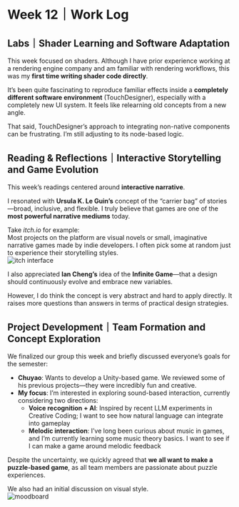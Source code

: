 # Week 12｜Work Log


## Labs｜Shader Learning and Software Adaptation

This week focused on shaders. Although I have prior experience working at a rendering engine company and am familiar with rendering workflows, this was my **first time writing shader code directly**.

It’s been quite fascinating to reproduce familiar effects inside a **completely different software environment** (TouchDesigner), especially with a completely new UI system. It feels like relearning old concepts from a new angle.

That said, TouchDesigner’s approach to integrating non-native components can be frustrating. I’m still adjusting to its node-based logic.


## Reading & Reflections｜Interactive Storytelling and Game Evolution

This week’s readings centered around **interactive narrative**.

I resonated with **Ursula K. Le Guin’s** concept of the “carrier bag” of stories—broad, inclusive, and flexible. I truly believe that games are one of the **most powerful narrative mediums** today.

Take *itch.io* for example:  
Most projects on the platform are visual novels or small, imaginative narrative games made by indie developers. I often pick some at random just to experience their storytelling styles.  
![itch interface](/file/w12/image.png)

I also appreciated **Ian Cheng’s** idea of the **Infinite Game**—that a design should continuously evolve and embrace new variables.

However, I do think the concept is very abstract and hard to apply directly. It raises more questions than answers in terms of practical design strategies.


## Project Development｜Team Formation and Concept Exploration

We finalized our group this week and briefly discussed everyone’s goals for the semester:

- **Chuyao**: Wants to develop a Unity-based game. We reviewed some of his previous projects—they were incredibly fun and creative.
- **My focus**: I’m interested in exploring sound-based interaction, currently considering two directions:
  - **Voice recognition + AI**: Inspired by recent LLM experiments in Creative Coding; I want to see how natural language can integrate into gameplay
  - **Melodic interaction**: I’ve long been curious about music in games, and I’m currently learning some music theory basics. I want to see if I can make a game around melodic feedback

Despite the uncertainty, we quickly agreed that **we all want to make a puzzle-based game**, as all team members are passionate about puzzle experiences.

We also had an initial discussion on visual style.  
![moodboard](/file/w12/mood.png)
